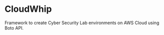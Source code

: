CloudWhip
===========

Framework to create Cyber Security Lab environments on AWS Cloud using Boto API.
